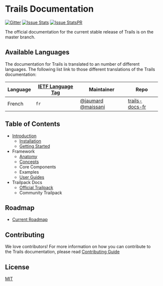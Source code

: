 Trails Documentation
=====================
[![Gitter][gitter-image]][gitter-url]
[![Issue Stats][issuestats-image]][issuestats-url]
[![Issue StatsPR][issuestatspr-image]][issuestatspr-url]

The official documentation for the current stable release of Trails is on the master branch.

## Available Languages
The documentation for Trails is translated to an number of different languages. The following list link to those different translations of the Trails documentation:

| Language                     | [IETF Language Tag](https://en.wikipedia.org/wiki/IETF_language_tag)  | Maintainer        | Repo                               |
| ---------------------------- | ------- | ------------------ | ---------------------------------- |
| French                     | `fr`    | [@jaumard](https://github.com/jaumard)  [@maissani](https://github.com/maissani)    | [trails-docs-fr](lang/fr/README.md)


## Table of Contents

* [Introduction](introduction/introduction.md)
  * [Installation](introduction/installation.md)
  * [Getting Started](introduction/getting-started.md)
* Framework
  * [Anatomy](anatomy/README.md)
  * [Concepts](concepts/README.md)
  * Core Components
  * Examples
  * [User Guides](/user-guides/README.md)
* Trailpack Docs
  * [Official Trailpack](trailpack/official/README.md)
  * Community Trailpack


Roadmap
------------
* [Current Roadmap](https://github.com/trailsjs/trails/blob/master/ROADMAP.md)


Contributing
------------

We love contributors! For more information on how you can contribute to the
Trails documentation, please read
[Contributing Guide](contributing/README.md)

License
------------
[MIT](LICENSE)

[gitter-image]: http://img.shields.io/badge/+%20GITTER-JOIN%20CHAT%20%E2%86%92-1DCE73.svg?style=flat-square
[gitter-url]: https://gitter.im/trailsjs/trails
[issuestats-image]: http://issuestats.com/github/trailsjs/trails-docs/badge/issue?style=flat-square
[issuestats-url]: http://issuestats.com/github/trailsjs/trails-docs
[issuestatspr-image]: http://issuestats.com/github/trailsjs/trails-docs/badge/pr?style=flat-square
[issuestatspr-url]: http://issuestats.com/github/trailsjs/trails-docs
